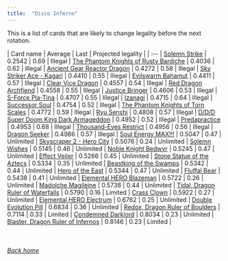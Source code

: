 ```yaml
---
title:  "Disco Inferno"
---
```


This is a list of cards that are likely to change legality before the next rotation.

| Card name | Average | Last | Projected legality |
| :-- |
[Solemn Strike](https://db.ygoprodeck.com/card/?search=Solemn%20Strike) | 0.2542 | 0.69 | Illegal |
[The Phantom Knights of Rusty Bardiche](https://db.ygoprodeck.com/card/?search=The%20Phantom%20Knights%20of%20Rusty%20Bardiche) | 0.4036 | 0.62 | Illegal |
[Ancient Gear Reactor Dragon](https://db.ygoprodeck.com/card/?search=Ancient%20Gear%20Reactor%20Dragon) | 0.4272 | 0.58 | Illegal |
[Sky Striker Ace - Kagari](https://db.ygoprodeck.com/card/?search=Sky%20Striker%20Ace%20-%20Kagari) | 0.4410 | 0.55 | Illegal |
[Evilswarm Bahamut](https://db.ygoprodeck.com/card/?search=Evilswarm%20Bahamut) | 0.4411 | 0.57 | Illegal |
[Clear Vice Dragon](https://db.ygoprodeck.com/card/?search=Clear%20Vice%20Dragon) | 0.4557 | 0.54 | Illegal |
[Red Dragon Archfiend](https://db.ygoprodeck.com/card/?search=Red%20Dragon%20Archfiend) | 0.4558 | 0.55 | Illegal |
[Justice Bringer](https://db.ygoprodeck.com/card/?search=Justice%20Bringer) | 0.4606 | 0.53 | Illegal |
[S-Force Pla-Tina](https://db.ygoprodeck.com/card/?search=S-Force%20Pla-Tina) | 0.4707 | 0.55 | Illegal |
[Izanagi](https://db.ygoprodeck.com/card/?search=Izanagi) | 0.4715 | 0.64 | Illegal |
[Successor Soul](https://db.ygoprodeck.com/card/?search=Successor%20Soul) | 0.4754 | 0.52 | Illegal |
[The Phantom Knights of Torn Scales](https://db.ygoprodeck.com/card/?search=The%20Phantom%20Knights%20of%20Torn%20Scales) | 0.4772 | 0.59 | Illegal |
[Ryu Senshi](https://db.ygoprodeck.com/card/?search=Ryu%20Senshi) | 0.4808 | 0.57 | Illegal |
[D/D/D Super Doom King Dark Armageddon](https://db.ygoprodeck.com/card/?search=D/D/D%20Super%20Doom%20King%20Dark%20Armageddon) | 0.4952 | 0.52 | Illegal |
[Predapractice](https://db.ygoprodeck.com/card/?search=Predapractice) | 0.4953 | 0.68 | Illegal |
[Thousand-Eyes Restrict](https://db.ygoprodeck.com/card/?search=Thousand-Eyes%20Restrict) | 0.4956 | 0.56 | Illegal |
[Dragon Seeker](https://db.ygoprodeck.com/card/?search=Dragon%20Seeker) | 0.4986 | 0.57 | Illegal |
[Soul Energy MAX!!!](https://db.ygoprodeck.com/card/?search=Soul%20Energy%20MAX!!!) | 0.5047 | 0.47 | Unlimited |
[Skyscraper 2 - Hero City](https://db.ygoprodeck.com/card/?search=Skyscraper%202%20-%20Hero%20City) | 0.5076 | 0.24 | Unlimited |
[Solemn Wishes](https://db.ygoprodeck.com/card/?search=Solemn%20Wishes) | 0.5145 | 0.46 | Unlimited |
[Noble Knight Bedwyr](https://db.ygoprodeck.com/card/?search=Noble%20Knight%20Bedwyr) | 0.5245 | 0.47 | Unlimited |
[Effect Veiler](https://db.ygoprodeck.com/card/?search=Effect%20Veiler) | 0.5266 | 0.45 | Unlimited |
[Stone Statue of the Aztecs](https://db.ygoprodeck.com/card/?search=Stone%20Statue%20of%20the%20Aztecs) | 0.5334 | 0.35 | Unlimited |
[Beastking of the Swamps](https://db.ygoprodeck.com/card/?search=Beastking%20of%20the%20Swamps) | 0.5342 | 0.44 | Unlimited |
[Hero of the East](https://db.ygoprodeck.com/card/?search=Hero%20of%20the%20East) | 0.5344 | 0.47 | Unlimited |
[Fluffal Bear](https://db.ygoprodeck.com/card/?search=Fluffal%20Bear) | 0.5438 | 0.41 | Unlimited |
[Elemental HERO Blazeman](https://db.ygoprodeck.com/card/?search=Elemental%20HERO%20Blazeman) | 0.5722 | 0.26 | Unlimited |
[Madolche Magileine](https://db.ygoprodeck.com/card/?search=Madolche%20Magileine) | 0.5738 | 0.44 | Unlimited |
[Tidal, Dragon Ruler of Waterfalls](https://db.ygoprodeck.com/card/?search=Tidal,%20Dragon%20Ruler%20of%20Waterfalls) | 0.5790 | 0.16 | Limited |
[Crass Clown](https://db.ygoprodeck.com/card/?search=Crass%20Clown) | 0.5922 | 0.27 | Unlimited |
[Elemental HERO Electrum](https://db.ygoprodeck.com/card/?search=Elemental%20HERO%20Electrum) | 0.6762 | 0.25 | Unlimited |
[Double Evolution Pill](https://db.ygoprodeck.com/card/?search=Double%20Evolution%20Pill) | 0.6834 | 0.36 | Unlimited |
[Redox, Dragon Ruler of Boulders](https://db.ygoprodeck.com/card/?search=Redox,%20Dragon%20Ruler%20of%20Boulders) | 0.7114 | 0.33 | Limited |
[Condemned Darklord](https://db.ygoprodeck.com/card/?search=Condemned%20Darklord) | 0.8034 | 0.23 | Unlimited |
[Blaster, Dragon Ruler of Infernos](https://db.ygoprodeck.com/card/?search=Blaster,%20Dragon%20Ruler%20of%20Infernos) | 0.8146 | 0.23 | Limited |

<br>

###### [Back home](index)